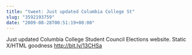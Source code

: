 ```yaml
---
title: "tweet: Just updated Columbia College St"
slug: "3592193759"
date: "2009-08-28T00:51:19+00:00"
---
```

Just updated Columbia College Student Council Elections website. Static X/HTML goodness http://bit.ly/13CHSa
